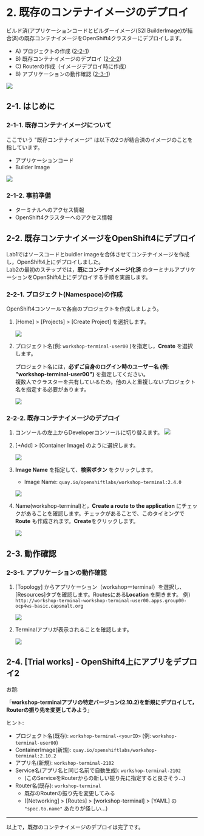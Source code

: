 # 2. 既存のコンテナイメージのデプロイ
ビルド済(アプリケーションコードとビルダーイメージ(S2I BuilderImage)が結合済)の既存コンテナイメージをOpenShift4クラスターにデプロイします。

- A) プロジェクトの作成 ([2-2-1](#2-2-1-プロジェクト(namespace)の作成))
- B) 既存コンテナイメージのデプロイ ([2-2-2](#2-2-2-既存コンテナイメージのデプロイ))
- C) Routerの作成（イメージデプロイ時に作成）
- B) アプリケーションの動作確認 ([2-3-1](#2-3-1-アプリケーションの動作確認))

![](images/ocp4-Lab2-1_overview.png)

## 2-1. はじめに
### 2-1-1. 既存コンテナイメージについて
ここでいう "既存コンテナイメージ" は以下の2つが結合済のイメージのことを指しています。  
- アプリケーションコード
- Builder Image

![](images/ocp4-lab2-1-about-existed-image.png)

### 2-1-2. 事前準備
- ターミナルへのアクセス情報
- OpenShift4クラスターへのアクセス情報

## 2-2. 既存コンテナイメージをOpenShift4にデプロイ
Lab1ではソースコードとbuidler imageを合体させてコンテナイメージを作成し，OpenShift4上にデプロイしました。  
Lab2の最初のステップでは，**既にコンテナイメージ化済** のターミナルアプリケーションをOpenShift4上にデプロイする手順を実施します。

### 2-2-1. プロジェクト(Namespace)の作成
OpenShift4コンソールで各自のプロジェクトを作成しましょう。  

1. [Home] > [Projects] > [Create Project] を選択します。  

    ![](images/ocp4-lab2-1-create-project_4.2.png)

2. プロジェクト名(例: `workshop-terminal-user00` )を指定し，**Create** を選択します。  
    
    プロジェクト名には，**必ずご自身のログイン時のユーザー名 (例: "workshop-terminal-user00")** を指定してください。  
    複数人でクラスターを共有しているため，他の人と重複しないプロジェクト名を指定する必要があります。  

    ![](images/ocp4-lab2-1-create-project-workshop-terminal.png)

### 2-2-2. 既存コンテナイメージのデプロイ
1. コンソールの左上からDeveloperコンソールに切り替えます。
![](images/ocp4-lab2-1-switch-devconsole_4.2.png)


2. [+Add] > [Container Image] のように選択します。

    ![](images/ocp4-lab2-1-create_application_using_existedImage_4.2.png)

3. **Image Name** を指定して、**検索ボタン** をクリックします。
    - Image Name: `quay.io/openshiftlabs/workshop-terminal:2.4.0`

    ![](images/ocp4-lab2-1-create_application_using_existedImage-2_4.2.png)

4. Name(workshop-terminal)と，**Create a route to the application** にチェックがあることを確認します。チェックがあることで、このタイミングで **Route** も作成されます。**Create**をクリックします。

    ![](images/ocp4-lab2-1-create_application_using_existedImage-3_4.2.png)

## 2-3. 動作確認
### 2-3-1. アプリケーションの動作確認
1. [Topology] からアプリケーション（workshopーterminal）を選択し、 [Resources]タブを確認します。Routesにある**Location** を開きます。
    例) `http://workshop-terminal-workshop-terminal-user00.apps.group00-ocp4ws-basic.capsmalt.org`

    ![](images/ocp4-lab2-1-workshop-terminal-confirm-app_4.2.png)

2. Terminalアプリが表示されることを確認します。

    ![](images/ocp4-lab2-1-workshop-terminal-confirm-app-result_4.2.png)

## 2-4. [Trial works] - OpenShift4上にアプリをデプロイ2
お題: 

「**workshop-terminalアプリの特定バージョン(2.10.2)を新規にデプロイして，Routerの振り先を変更してみよう**」

ヒント:


- プロジェクト名(既存): `workshop-terminal-<yourID>` (例: `workshop-terminal-user00`)
- ContainerImage(新規): `quay.io/openshiftlabs/workshop-terminal:2.10.2`
- アプリ名(新規): `workshop-terminal-2102`
- Service名(アプリ名と同じ名前で自動生成): `workshop-terminal-2102`
  - (このServiceをRouterからの新しい振り先に指定すると良さそう...)
- Router名(既存): `workshop-terminal`
  - 既存のRouterの振り先を変更してみる
  - ([Networking] > [Routes] > [workshop-terminal] > [YAML] の `"spec.to.name"` あたりが怪しい...)

---
以上で，既存のコンテナイメージのデプロイは完了です。  

